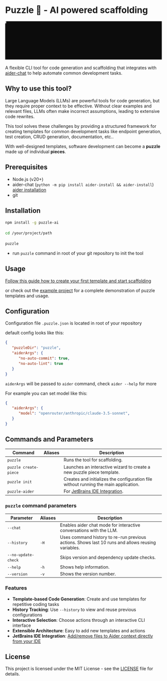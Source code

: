 # Puzzle 🧩 - AI powered scaffolding

![Puzzle showcase](assets/puzzle-demo.svg "Creating GET, DELETE endpoints using Puzzle")

A flexible CLI tool for code generation and scaffolding that integrates with [aider-chat](https://aider.chat) to help automate common development tasks.

## Why to use this tool?

Large Language Models (LLMs) are powerful tools for code generation, but they require proper context to be effective. Without clear examples and relevant files, LLMs often make incorrect assumptions, leading to extensive code rewrites. 

This tool solves these challenges by providing a structured framework for creating templates for common development tasks like endpoint generation, test creation, CRUD generation, documentation, etc..

With well-designed templates, software development can become a **puzzle** made up of individual **pieces**.

## Prerequisites

- Node.js (v20+)
- aider-chat (`python -m pip install aider-install && aider-install`) [aider installation](https://aider.chat/docs/install.html)
- git

## Installation
   
```bash
npm install -g puzzle-ai

cd /your/project/path

puzzle
```

- run `puzzle` command in root of your git repository to init the tool

## Usage

[Follow this guide how to create your first template and start scaffolding](USAGE.md)

or check out the [example project](https://github.com/twinity1/puzzle-example-project) for a complete demonstration of puzzle templates and usage.

## Configuration

Configuration file `.puzzle.json` is located in root of your repository

default config looks like this:

```json
{
   "puzzleDir": "puzzle",
   "aiderArgs": {
      "no-auto-commit": true,
      "no-auto-lint": true
   }
}
```

`aiderArgs` will be passed to `aider` command, check `aider --help` for more


For example you can set model like this:

```json
{
   "aiderArgs": {
      "model": "openrouter/anthropic/claude-3.5-sonnet",
   }
}
```

## Commands and Parameters

| Command | Aliases | Description                                                                          |
|---|---|--------------------------------------------------------------------------------------|
| `puzzle` |  | Runs the tool for scaffolding.                                                       |
| `puzzle create-piece` |  | Launches an interactive wizard to create a new puzzle piece template.                |
| `puzzle init` |  | Creates and initializes the configuration file without running the main application. |
| `puzzle-aider` |  | For [JetBrains IDE Integration](JETBRAINS_INTEGRATION.md).

### `puzzle` command parameters

| Parameter | Aliases | Description |
|---|---|---|
| `--chat` |  | Enables aider chat mode for interactive conversations with the LLM. |
| `--history` | `-H` | Uses command history to re-run previous actions. Shows last 10 runs and allows reusing variables. |
| `--no-update-check` |  | Skips version and dependency update checks. |
| `--help` | `-h` | Shows help information. |
| `--version` | `-v` | Shows the version number. |

### Features

- **Template-based Code Generation**: Create and use templates for repetitive coding tasks
- **History Tracking**: Use `--history` to view and reuse previous configurations
- **Interactive Selection**: Choose actions through an interactive CLI interface
- **Extensible Architecture**: Easy to add new templates and actions
- **JetBrains IDE Integration**: [Add/remove files to Aider context directly from your IDE](JETBRAINS_INTEGRATION.md)

## License

This project is licensed under the MIT License - see the [LICENSE](LICENSE.md) file for details.
